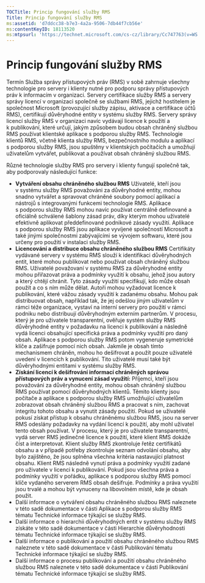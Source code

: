 ```yaml
---
TOCTitle: Princip fungování služby RMS
Title: Princip fungování služby RMS
ms:assetid: 'd7ddcc38-b7e3-4a2a-9506-7db44f7cb56e'
ms:contentKeyID: 18113520
ms:mtpsurl: 'https://technet.microsoft.com/cs-cz/library/Cc747763(v=WS.10)'
---
```


Princip fungování služby RMS
============================

Termín Služba správy přístupových práv (RMS) v sobě zahrnuje všechny technologie pro servery i klienty nutné pro podporu správy přístupových práv k informacím v organizaci. Servery certifikace služby RMS a servery správy licencí v organizaci společně se službami RMS, jejichž hostitelem je společnost Microsoft (provozující služby zápisu, aktivace a certifikace účtů RMS), certifikují důvěryhodné entity v systému služby RMS. Servery správy licencí služby RMS v organizaci navíc vydávají licence k použití a k publikování, které určují, jakým způsobem budou obsah chráněný službou RMS používat klientské aplikace s podporou služby RMS. Technologie klientů RMS, včetně klienta služby RMS, bezpečnostního modulu a aplikací s podporou služby RMS, jsou spuštěny v klientských počítačích a umožňují uživatelům vytvářet, publikovat a používat obsah chráněný službou RMS.

Různé technologie služby RMS pro servery i klienty fungují společně tak, aby podporovaly následující funkce:

-   **Vytváření obsahu chráněného službou RMS** Uživatelé, kteří jsou v systému služby RMS považováni za důvěryhodné entity, mohou snadno vytvářet a spravovat chráněné soubory pomocí aplikací a nástrojů s integrovanými funkcemi technologie RMS. Aplikace s podporou služby RMS mohou navíc používat centrálně definované a oficiálně schválené šablony zásad práv, díky kterým mohou uživatelé efektivně aplikovat předdefinované podnikové zásady využití. Aplikace s podporou služby RMS jsou aplikace vyvíjené společností Microsoft a také jinými společnostmi zabývajícími se vývojem softwaru, které jsou určeny pro použití v instalaci služby RMS.
-   **Licencování a distribuce obsahu chráněného službou RMS** Certifikáty vydávané servery v systému RMS slouží k identifikaci důvěryhodných entit, které mohou publikovat nebo používat obsah chráněný službou RMS. Uživatelé považovaní v systému RMS za důvěryhodné entity mohou přiřazovat práva a podmínky využití k obsahu, jehož jsou autory a který chtějí chránit. Tyto zásady využití specifikují, kdo může obsah použít a co s ním může dělat. Autoři mohou vyžadovat licence k publikování, které vážou zásady využití k zadanému obsahu. Mohou pak distribuovat obsah, například tak, že jej odešlou jiným uživatelům v rámci téže organizace, vystaví na interní servery pro použití v rámci podniku nebo distribuují důvěryhodným externím partnerům.
    V procesu, který je pro uživatele transparentní, ověřuje systém služby RMS důvěryhodné entity v požadavku na licenci k publikování a následně vydá licenci obsahující specifická práva a podmínky využití pro daný obsah. Aplikace s podporou služby RMS potom vygeneruje symetrické klíče a zašifruje pomocí nich obsah. Jakmile je obsah tímto mechanismem chráněn, mohou ho dešifrovat a použít pouze uživatelé uvedení v licencích k publikování. Tito uživatelé musí také být důvěryhodnými entitami v systému služby RMS.
-   **Získání licencí k dešifrování informací chráněných správou přístupových práv a vynucení zásad využití:** Příjemci, kteří jsou považováni za důvěryhodné entity, mohou obsah chráněný službou RMS používat pomocí důvěryhodných klientů. Těmito klienty jsou počítače a aplikace s podporou služby RMS umožňující uživatelům zobrazovat obsah chráněný službou RMS a pracovat s ním, zachovat integritu tohoto obsahu a vynutit zásady použití. Pokud se uživatelé pokusí získat přístup k obsahu chráněnému službou RMS, jsou na server RMS odeslány požadavky na vydání licencí k použití, aby mohl uživatel tento obsah používat.
    V procesu, který je pro uživatele transparentní, vydá server RMS jedinečné licence k použití, které klient RMS dokáže číst a interpretovat. Klient služby RMS zkontroluje řetěz certifikátů obsahu a v případě potřeby zkontroluje seznam odvolání obsahu, aby bylo zajištěno, že jsou splněna všechna kritéria nastavující platnost obsahu. Klient RMS následně vynutí práva a podmínky využití zadané pro uživatele v licenci k publikování. Pokud jsou všechna práva a podmínky využití v pořádku, aplikace s podporou služby RMS pomocí klíče vydaného serverem RMS obsah dešifruje. Podmínky a práva využití jsou trvalé a mohou být vynuceny na libovolném místě, kde je obsah použit.
-   Další informace o vytváření obsahu chráněného službou RMS naleznete v této sadě dokumentace v části Aplikace s podporou služby RMS tématu Technické informace týkající se služby RMS.
-   Další informace o hierarchii důvěryhodných entit v systému služby RMS získáte v této sadě dokumentace v části Hierarchie důvěryhodnosti tématu Technické informace týkající se služby RMS.
-   Další informace o publikování a použití obsahu chráněného službou RMS naleznete v této sadě dokumentace v části Publikování tématu Technické informace týkající se služby RMS.
-   Další informace o procesu publikování a použití obsahu chráněného službou RMS naleznete v této sadě dokumentace v části Publikování tématu Technické informace týkající se služby RMS.
